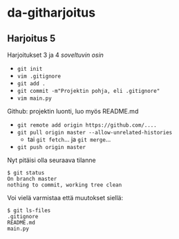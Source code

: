 # da-githarjoitus

## Harjoitus 5
Harjoitukset 3 ja 4 <em>soveltuvin osin</em>
* `git init`
* `vim .gitignore`
* `git add .`
* `git commit -m"Projektin pohja, eli .gitignore"`
* `vim main.py` 

Github: projektin luonti, luo myös README.md
* `git remote add origin https://github.com/....`
* `git pull origin master --allow-unrelated-histories`
    * tai `git fetch`... ja `git merge`...
* `git push origin master`

Nyt pitäisi olla seuraava tilanne

```
$ git status
On branch master
nothing to commit, working tree clean
```

Voi vielä varmistaa että muutokset siellä:
```
$ git ls-files
.gitignore
README.md
main.py
```` 

